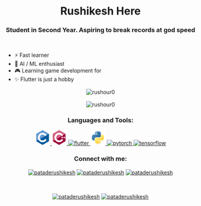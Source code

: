 <h1 align="center">Rushikesh Here</h1>
<h3 align="center">Student in Second Year. Aspiring to break records at god speed </h3>
<br>

- ⚡ Fast learner
- 🧠 AI / ML enthusiast
- 🎮 Learning game development for
- ✨ Flutter is just a hobby


<p align="center"> <img align="center" src="https://github-readme-stats.vercel.app/api?username=rushour0&show_icons=true&locale=en" alt="rushour0" /></p>

<p align="center"> <img align="center" src="https://github-readme-streak-stats.herokuapp.com/?user=rushour0" alt="rushour0" /></p>


**<h3 align="center">Languages and Tools:</h3>**
<p align="center"> 
    <a href="https://www.cprogramming.com/" target="_blank"> 
        <img src="https://raw.githubusercontent.com/devicons/devicon/master/icons/c/c-original.svg" alt="c" width="40" height="40"/> 
    </a> 
    <a href="https://www.cplusplus.com/" target="_blank"> 
        <img src="https://raw.githubusercontent.com/devicons/devicon/master/icons/cplusplus/cplusplus-original.svg" alt="cplusplus" width="40" height="40"/> 
    </a> 
    <a href="https://flutter.dev" target="_blank"> 
        <img src="https://www.vectorlogo.zone/logos/flutterio/flutterio-icon.svg" alt="flutter" width="40" height="40"/> 
    </a> 
    <!-- <a href="https://www.kali.org/docs/ target="_blank"> 
        <img src="https://raw.githubusercontent.com/devicons/devicon/master/icons/linux/linux-original.svg" alt="linux" width="40" height="40"/> 
    </a> -->
    <a href="https://www.python.org" target="_blank"> 
        <img src="https://raw.githubusercontent.com/devicons/devicon/master/icons/python/python-original.svg" alt="python" width="40" height="40"/> 
    </a>
    <a href="https://pytorch.org/" target="_blank"> 
        <img src="https://raw.githubusercontent.com/rahuldkjain/github-profile-readme-generator/master/src/images/icons/AIML/pytorch.svg" alt="pytorch" width="40" height="40"/> 
    </a> 
    <a href="https://tensorflow.org/" target="_blank"> 
        <img src="https://raw.githubusercontent.com/rahuldkjain/github-profile-readme-generator/master/src/images/icons/AIML/tensorflow.svg" alt="tensorflow" width="40" height="40"/> 
    </a>
</p>


**<h3 align="center">Connect with me:</h3>**
<p align="center">
<a href="https://instagram.com/pataderushikes" target="blank"><img align="center" src="https://raw.githubusercontent.com/rahuldkjain/github-profile-readme-generator/master/src/images/icons/Social/instagram.svg" alt="pataderushikesh" height="30" width="40" /></a>
<a href="https://twitter.com/pataderushikesh" target="blank"><img align="center" src="https://raw.githubusercontent.com/rahuldkjain/github-profile-readme-generator/master/src/images/icons/Social/twitter.svg" alt="pataderushikesh" height="30" width="40" /></a>
<a href="https://linkedin.com/in/pataderushikesh" target="blank"><img align="center" src="https://raw.githubusercontent.com/rahuldkjain/github-profile-readme-generator/master/src/images/icons/Social/linked-in-alt.svg" alt="pataderushikesh" height="30" width="40" /></a>
</p>
<br>
<p align="center">
<a href="https://codeforces.com/profile/pataderushikesh" target="blank"><img align="center" src="https://codeforces.org/s/58725/images/codeforces-logo-with-telegram.png" alt="pataderushikesh" height="30" width="100" /></a>
<a href="https://www.hackerrank.com/pataderushikesh" target="blank"><img align="center" src="https://raw.githubusercontent.com/rahuldkjain/github-profile-readme-generator/master/src/images/icons/Social/hackerrank.svg" alt="pataderushikesh" height="30" width="40" /></a>

</p>
